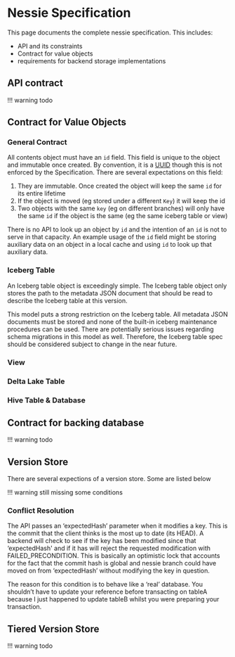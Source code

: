 # Nessie Specification

This page documents the complete nessie specification. This includes:

* API and its constraints
* Contract for value objects
* requirements for backend storage implementations

## API contract

!!! warning
    todo

## Contract for Value Objects

### General Contract

All contents object must have an `id` field. This field is unique to the object and immutable once created. By convention,
it is a [UUID](https://en.wikipedia.org/wiki/Universally_unique_identifier) though this is not enforced by the Specification.
There are several expectations on this field:

1. They are immutable. Once created the object will keep the same `id` for its entire lifetime
1. If the object is moved (eg stored under a different `Key`) it will keep the id
1. Two objects with the same `key` (eg on different branches) will only have the same `id` if the object is the same (eg the same iceberg table or view)

There is no API to look up an object by `id` and the intention of an `id` is not to serve in that capacity. An example usage
of the `id` field might be storing auxiliary data on an object in a local cache and using `id` to look up that auxiliary data.

### Iceberg Table

An Iceberg table object is exceedingly simple. The Iceberg table object only stores the path to the metadata JSON document that
should be read to describe the Iceberg table at this version.

This model puts a strong restriction on the Iceberg table. All metadata JSON documents must be stored and none of the built-in
iceberg maintenance procedures can be used. There are potentially serious issues regarding schema migrations in this model as well.
Therefore, the Iceberg table spec should be considered subject to change in the near future.

### View

### Delta Lake Table

### Hive Table & Database

## Contract for backing database

!!! warning
    todo

## Version Store

There are several expections of a version store. Some are listed below

!!! warning
    still missing some conditions
    
### Conflict Resolution
The API passes an ‘expectedHash’ parameter when it modifies a key. This is the commit that the client thinks is the most up to date (its HEAD). A backend will check to see if the key has been modified since that ‘expectedHash' and if it has will reject the requested modification with FAILED_PRECONDITION. This is basically an optimistic lock that accounts for the fact that the commit hash is global and nessie branch could have moved on from ‘expectedHash’ without modifying the key in question.

The reason for this condition is to behave like a ‘real’ database. You shouldn’t have to update your reference before transacting on tableA because I just happened to update tableB whilst you were preparing your transaction.

## Tiered Version Store

!!! warning
    todo
